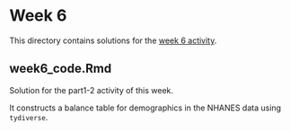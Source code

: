 # Week 6

This directory contains solutions for the [week 6 activity](https://github.com/jbender/Stats506_F20/tree/master/activities/week6/).

## week6_code.Rmd

Solution for the part1-2 activity of this week.

It constructs a balance table for demographics in the NHANES data using `tydiverse`.